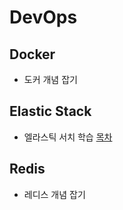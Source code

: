 # DevOps

## Docker
- 도커 개념 잡기

## Elastic Stack
- 엘라스틱 서치 학습 [목차](elasticsearch/README.md)

## Redis
- 레디스 개념 잡기
